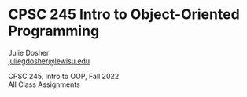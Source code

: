 # CPSC 245 Intro to Object-Oriented Programming

Julie Dosher  
juliegdosher@lewisu.edu  

CPSC 245, Intro to OOP, Fall 2022  
All Class Assignments  
